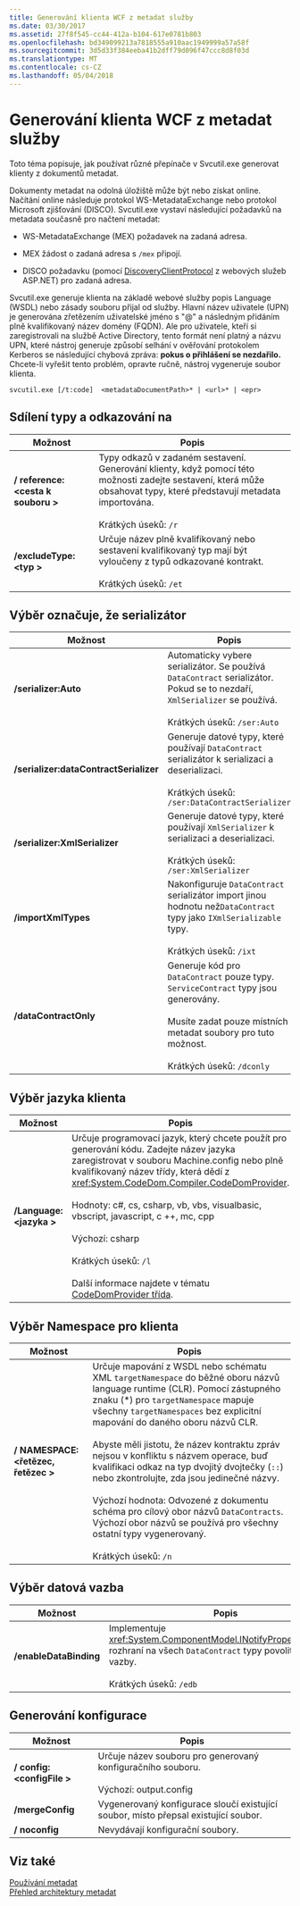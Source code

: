 ```yaml
---
title: Generování klienta WCF z metadat služby
ms.date: 03/30/2017
ms.assetid: 27f8f545-cc44-412a-b104-617e0781b803
ms.openlocfilehash: bd349099213a7818555a910aac1949999a57a58f
ms.sourcegitcommit: 3d5d33f384eeba41b2dff79d096f47ccc8d8f03d
ms.translationtype: MT
ms.contentlocale: cs-CZ
ms.lasthandoff: 05/04/2018
---
```

# <a name="generating-a-wcf-client-from-service-metadata"></a>Generování klienta WCF z metadat služby
Toto téma popisuje, jak používat různé přepínače v Svcutil.exe generovat klienty z dokumentů metadat.  
  
 Dokumenty metadat na odolná úložiště může být nebo získat online. Načítání online následuje protokol WS-MetadataExchange nebo protokol Microsoft zjišťování (DISCO). Svcutil.exe vystaví následující požadavků na metadata současně pro načtení metadat:  
  
-   WS-MetadataExchange (MEX) požadavek na zadaná adresa.  
  
-   MEX žádost o zadaná adresa s `/mex` připojí.  
  
-   DISCO požadavku (pomocí [DiscoveryClientProtocol](http://go.microsoft.com/fwlink/?LinkId=94777) z webových služeb ASP.NET) pro zadaná adresa.  
  
 Svcutil.exe generuje klienta na základě webové služby popis Language (WSDL) nebo zásady souboru přijal od služby. Hlavní název uživatele (UPN) je generována zřetězením uživatelské jméno s "@" a následným přidáním plně kvalifikovaný název domény (FQDN). Ale pro uživatele, kteří si zaregistrovali na službě Active Directory, tento formát není platný a názvu UPN, které nástroj generuje způsobí selhání v ověřování protokolem Kerberos se následující chybová zpráva: **pokus o přihlášení se nezdařilo.** Chcete-li vyřešit tento problém, opravte ručně, nástroj vygeneruje soubor klienta.  
  
```  
svcutil.exe [/t:code]  <metadataDocumentPath>* | <url>* | <epr>  
```  
  
## <a name="referencing-and-sharing-types"></a>Sdílení typy a odkazování na  
  
|Možnost|Popis|  
|------------|-----------------|  
|**/ reference:\<cesta k souboru >**|Typy odkazů v zadaném sestavení. Generování klienty, když pomocí této možnosti zadejte sestavení, která může obsahovat typy, které představují metadata importována.<br /><br /> Krátkých úseků: `/r`|  
|**/excludeType:\<typ >**|Určuje název plně kvalifikovaný nebo sestavení kvalifikovaný typ mají být vyloučeny z typů odkazované kontrakt.<br /><br /> Krátkých úseků: `/et`|  
  
## <a name="choosing-a-serializer"></a>Výběr označuje, že serializátor  
  
|Možnost|Popis|  
|------------|-----------------|  
|**/serializer:Auto**|Automaticky vybere serializátor. Se používá `DataContract` serializátor. Pokud se to nezdaří, `XmlSerializer` se používá.<br /><br /> Krátkých úseků: `/ser:Auto`|  
|**/serializer:dataContractSerializer**|Generuje datové typy, které používají `DataContract` serializátor k serializaci a deserializaci.<br /><br /> Krátkých úseků: `/ser:DataContractSerializer`|  
|**/serializer:XmlSerializer**|Generuje datové typy, které používají `XmlSerializer` k serializaci a deserializaci.<br /><br /> Krátkých úseků: `/ser:XmlSerializer`|  
|**/importXmlTypes**|Nakonfiguruje `DataContract` serializátor import jinou hodnotu než`DataContract` typy jako `IXmlSerializable` typy.<br /><br /> Krátkých úseků: `/ixt`|  
|**/dataContractOnly**|Generuje kód pro `DataContract` pouze typy. `ServiceContract` typy jsou generovány.<br /><br /> Musíte zadat pouze místních metadat soubory pro tuto možnost.<br /><br /> Krátkých úseků: `/dconly`|  
  
## <a name="choosing-a-language-for-the-client"></a>Výběr jazyka klienta  
  
|Možnost|Popis|  
|------------|-----------------|  
|**/Language:\<jazyka >**|Určuje programovací jazyk, který chcete použít pro generování kódu. Zadejte název jazyka zaregistrovat v souboru Machine.config nebo plně kvalifikovaný název třídy, která dědí z <xref:System.CodeDom.Compiler.CodeDomProvider>.<br /><br /> Hodnoty: c#, cs, csharp, vb, vbs, visualbasic, vbscript, javascript, c ++, mc, cpp<br /><br /> Výchozí: csharp<br /><br /> Krátkých úseků: `/l`<br /><br /> Další informace najdete v tématu [CodeDomProvider třída](http://go.microsoft.com/fwlink/?LinkId=94778).|  
  
## <a name="choosing-a-namespace-for-the-client"></a>Výběr Namespace pro klienta  
  
|Možnost|Popis|  
|------------|-----------------|  
|**/ NAMESPACE:\<řetězec, řetězec >**|Určuje mapování z WSDL nebo schématu XML `targetNamespace` do běžné oboru názvů language runtime (CLR). Pomocí zástupného znaku (*) pro `targetNamespace` mapuje všechny `targetNamespaces` bez explicitní mapování do daného oboru názvů CLR.<br /><br /> Abyste měli jistotu, že název kontraktu zpráv nejsou v konfliktu s názvem operace, buď kvalifikaci odkaz na typ dvojitý dvojtečky (`::`) nebo zkontrolujte, zda jsou jedinečné názvy.<br /><br /> Výchozí hodnota: Odvozené z dokumentu schéma pro cílový obor názvů `DataContracts`. Výchozí obor názvů se používá pro všechny ostatní typy vygenerovaný.<br /><br /> Krátkých úseků: `/n`|  
  
## <a name="choosing-a-data-binding"></a>Výběr datová vazba  
  
|Možnost|Popis|  
|------------|-----------------|  
|**/enableDataBinding**|Implementuje <xref:System.ComponentModel.INotifyPropertyChanged> rozhraní na všech `DataContract` typy povolit datové vazby.<br /><br /> Krátkých úseků: `/edb`|  
  
## <a name="generating-configuration"></a>Generování konfigurace  
  
|Možnost|Popis|  
|------------|-----------------|  
|**/ config:\<configFile >**|Určuje název souboru pro generovaný konfiguračního souboru.<br /><br /> Výchozí: output.config|  
|**/mergeConfig**|Vygenerovaný konfigurace sloučí existující soubor, místo přepsal existující soubor.|  
|**/ noconfig**|Nevydávají konfigurační soubory.|  
  
## <a name="see-also"></a>Viz také  
 [Používání metadat](../../../../docs/framework/wcf/feature-details/using-metadata.md)  
 [Přehled architektury metadat](../../../../docs/framework/wcf/feature-details/metadata-architecture-overview.md)

